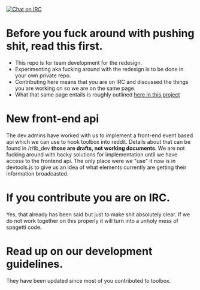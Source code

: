 [![Chat on IRC](https://img.shields.io/badge/irc-%23toolbox-blue.svg)](http://webchat.snoonet.org/#toolbox)

Before you fuck around with pushing shit, read this first.
========================

- This repo is for team development for the redesign.
- Experimenting aka fucking around with the redesign is to be done in your own private repo. 
- Contributing here means that you are on IRC and discussed the things you are working on so we are on the same page. 
- What that same page entails is roughly outlined [here in this project](https://github.com/creesch/reddit-moderator-toolbox/projects/2)


New front-end api
====================
The dev admins have worked with us to implement a front-end event based api which we can use to hook toolbox into reddit. Details about that can be found in /r/tb_dev **those are drafts, not working documents**. We are not fucking around with hacky solutions for implementation until we have access to the frontend api. The only place were we "use" it now is in devtools.js to give us an idea of what elements currently are getting their information broadcasted. 

If you contribute you are on IRC.
====================

Yes, that already has been said but just to make shit absolutely clear. If we do not work together on this properly it will turn into a unholy mess of spagetti code. 

Read up on our development guidelines. 
====================

They have been updated since most of you contributed to toolbox. 
